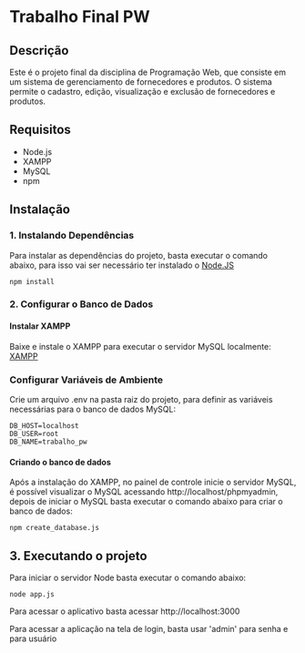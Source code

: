 # Trabalho Final PW

## Descrição

Este é o projeto final da disciplina de Programação Web, que consiste em um sistema de gerenciamento de fornecedores e produtos. O sistema permite o cadastro, edição, visualização e exclusão de fornecedores e produtos.

## Requisitos

- Node.js
- XAMPP
- MySQL
- npm

## Instalação

### 1. Instalando Dependências

Para instalar as dependências do projeto, basta executar o comando abaixo, para isso vai ser necessário ter instalado o [Node.JS](https://nodejs.org/en)

```
npm install
```

### 2. Configurar o Banco de Dados

#### Instalar XAMPP

Baixe e instale o XAMPP para executar o servidor MySQL localmente: [XAMPP](https://www.apachefriends.org/pt_br/download.html)

### Configurar Variáveis de Ambiente

Crie um arquivo .env na pasta raiz do projeto, para definir as variáveis necessárias para o banco de dados MySQL:

```
DB_HOST=localhost
DB_USER=root
DB_NAME=trabalho_pw
```

#### Criando o banco de dados

Após a instalação do XAMPP, no painel de controle inicie o servidor MySQL, é possível visualizar o MySQL acessando http://localhost/phpmyadmin, depois de iniciar o MySQL basta executar o comando abaixo para criar o banco de dados:

```
npm create_database.js
```

## 3. Executando o projeto

Para iniciar o servidor Node basta executar o comando abaixo:

```
node app.js
```

Para acessar o aplicativo basta acessar http://localhost:3000

Para acessar a aplicação na tela de login, basta usar 'admin' para senha e para usuário
